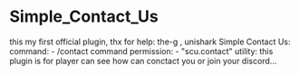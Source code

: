 # Simple_Contact_Us
this my first official plugin, thx for help: the-g , unishark  Simple Contact Us:        command:                          - /contact         command permission:                            - "scu.contact"  utility:  this plugin is for player can see how can conctact you or join your discord...
